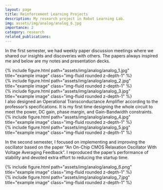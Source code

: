 ```yaml
---
layout: page
title: Reinforcement Learning Projects
description: My research project in Robot Learning Lab. 
img: assets/img/analog/analog_6.jpg
importance: 2
category: research
related_publications: 
---
```


In the first semester, we had weekly paper discussion meetings where we shared our insights and discoveries with others. The papers always inspired me and below are my notes and presentation decks.
<div class="row">
    <div class="col-sm mt-3 mt-md-0">
        {% include figure.html path="assets/img/analog/analog_1.jpg" title="example image" class="img-fluid rounded z-depth-1" %}
    </div>
    <div class="col-sm mt-3 mt-md-0">
        {% include figure.html path="assets/img/analog/analog_2.jpg" title="example image" class="img-fluid rounded z-depth-1" %}
    </div>
    <div class="col-sm mt-3 mt-md-0">
        {% include figure.html path="assets/img/analog/analog_3.jpg" title="example image" class="img-fluid rounded z-depth-1" %}
    </div>
</div>
I also designed an Operational Transconductance Amplifier according to the professor’s specifications. It is my first time designing the whole circuit to meet the power, DC gain, phase margin, and Gain-Bandwidth constraints. 
<div class="row justify-content-sm-center">
    <div class="col-sm-6 mt-3 mt-md-0">
        {% include figure.html path="assets/img/analog/analog_4.jpg" title="example image" class="img-fluid rounded z-depth-1" %}
    </div>
    <div class="col-sm-4 mt-3 mt-md-0">
        {% include figure.html path="assets/img/analog/analog_5.jpg" title="example image" class="img-fluid rounded z-depth-1" %}
    </div>
</div>

In the second semester, I focused on implementing and improving the oscillator based on the paper “An On-Chip CMOS Relaxation Oscillator With Voltage Averaging Feedback”. I reproduced the paper’s performance of stability and devoted extra effort to reducing the startup time.

<div class="row justify-content-sm-center">
    <div class="col-sm-4 mt-3 mt-md-0">
        {% include figure.html path="assets/img/analog/analog_6.png" title="example image" class="img-fluid rounded z-depth-1" %}
    </div>
    <div class="col-sm-4 mt-3 mt-md-0">
        {% include figure.html path="assets/img/analog/analog_7.jpg" title="example image" class="img-fluid rounded z-depth-1" %}
    </div>
</div>

